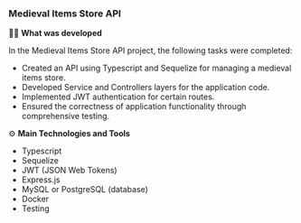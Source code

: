 ### Medieval Items Store API

🧑‍💻 **What was developed**

In the Medieval Items Store API project, the following tasks were completed:

- Created an API using Typescript and Sequelize for managing a medieval items store.
- Developed Service and Controllers layers for the application code.
- Implemented JWT authentication for certain routes.
- Ensured the correctness of application functionality through comprehensive testing.

⚙️ **Main Technologies and Tools**

- Typescript
- Sequelize
- JWT (JSON Web Tokens)
- Express.js
- MySQL or PostgreSQL (database)
- Docker
- Testing
